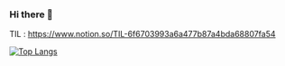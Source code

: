 ### Hi there 👋

TIL : https://www.notion.so/TIL-6f6703993a6a477b87a4bda68807fa54

<!--
**bluesky3268/bluesky3268** is a ✨ _special_ ✨ repository because its `README.md` (this file) appears on your GitHub profile.

Here are some ideas to get you started:

- 🔭 I’m currently working on ...
- 🌱 I’m currently learning ...
- 👯 I’m looking to collaborate on ...
- 🤔 I’m looking for help with ...
- 💬 Ask me about ...
- 📫 How to reach me: ...
- 😄 Pronouns: ...
- ⚡ Fun fact: ...
-->

[![Top Langs](https://github-readme-stats.vercel.app/api/top-langs/?username=bluesky3268&layout=compact)](https://github.com/anuraghazra/github-readme-stats)
